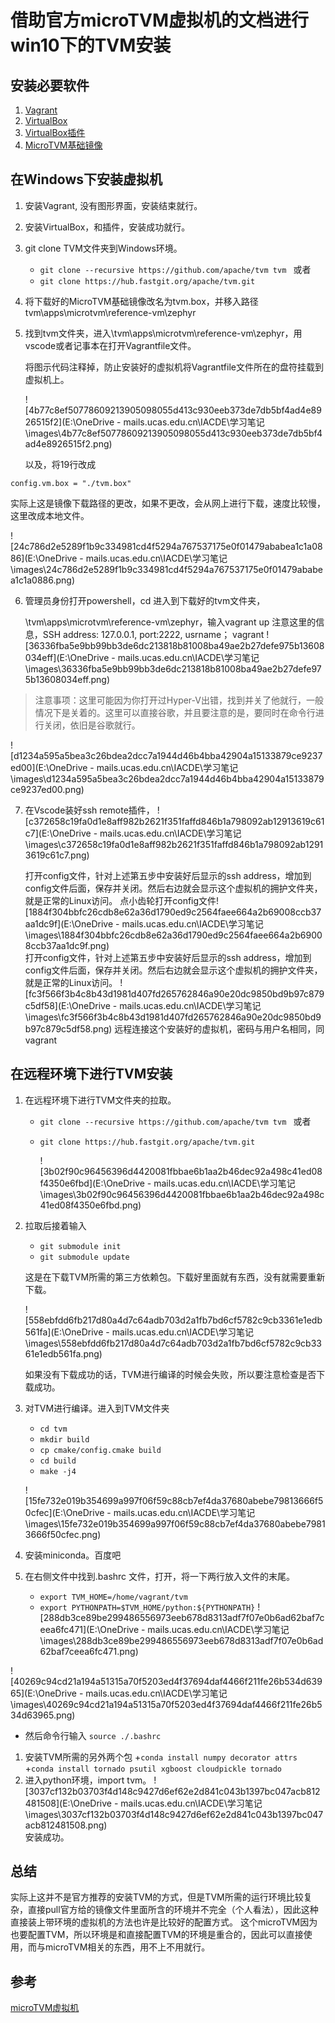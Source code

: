 # 借助官方microTVM虚拟机的文档进行win10下的TVM安装

## 安装必要软件
1. [Vagrant](https://vagrantup.com/)
2. [VirtualBox](https://www.virtualbox.org/)
3. [VirtualBox插件](https://www.virtualbox.org/wiki/Downloads#VirtualBox6.1.16OracleVMVirtualBoxExtensionPack)
4. [MicroTVM基础镜像](https://app.vagrantup.com/tlcpack/boxes/microtvm-zephyr-2.5/versions/0.0.3/providers/virtualbox.box)

## 在Windows下安装虚拟机
1. 安装Vagrant, 没有图形界面，安装结束就行。

2. 安装VirtualBox，和插件，安装成功就行。

3. git clone TVM文件夹到Windows环境。
   + ```git clone --recursive https://github.com/apache/tvm tvm ``` 或者
   + ```git clone https://hub.fastgit.org/apache/tvm.git```

4. 将下载好的MicroTVM基础镜像改名为tvm.box，并移入路径 tvm\apps\microtvm\reference-vm\zephyr

5. 找到tvm文件夹，进入\tvm\apps\microtvm\reference-vm\zephyr，用vscode或者记事本在打开Vagrantfile文件。

    将图示代码注释掉，防止安装好的虚拟机将Vagrantfile文件所在的盘符挂载到虚拟机上。

    ![4b77c8ef50778609213905098055d413c930eeb373de7db5bf4ad4e8926515f2](E:\OneDrive - mails.ucas.edu.cn\IACDE\学习笔记\images\4b77c8ef50778609213905098055d413c930eeb373de7db5bf4ad4e8926515f2.png)

      以及，将19行改成


```shell
config.vm.box = "./tvm.box"
```

 实际上这是镜像下载路径的更改，如果不更改，会从网上进行下载，速度比较慢，这里改成本地文件。

![24c786d2e5289f1b9c334981cd4f5294a767537175e0f01479ababea1c1a0886](E:\OneDrive - mails.ucas.edu.cn\IACDE\学习笔记\images\24c786d2e5289f1b9c334981cd4f5294a767537175e0f01479ababea1c1a0886.png)


6. 管理员身份打开powershell，cd 进入到下载好的tvm文件夹，

   \tvm\apps\microtvm\reference-vm\zephyr，输入vagrant up
   注意这里的信息，SSH address: 127.0.0.1, port:2222, usrname； vagrant
     ![36336fba5e9bb99bb3de6dc213818b81008ba49ae2b27defe975b13608034eff](E:\OneDrive - mails.ucas.edu.cn\IACDE\学习笔记\images\36336fba5e9bb99bb3de6dc213818b81008ba49ae2b27defe975b13608034eff.png)


>  注意事项：这里可能因为你打开过Hyper-V出错，找到并关了他就行，一般情况下是关着的。这里可以直接谷歌，并且要注意的是，要同时在命令行进行关闭，依旧是谷歌就行。

![d1234a595a5bea3c26bdea2dcc7a1944d46b4bba42904a15133879ce9237ed00](E:\OneDrive - mails.ucas.edu.cn\IACDE\学习笔记\images\d1234a595a5bea3c26bdea2dcc7a1944d46b4bba42904a15133879ce9237ed00.png)


7. 在Vscode装好ssh remote插件，
     ![c372658c19fa0d1e8aff982b2621f351faffd846b1a798092ab12913619c61c7](E:\OneDrive - mails.ucas.edu.cn\IACDE\学习笔记\images\c372658c19fa0d1e8aff982b2621f351faffd846b1a798092ab12913619c61c7.png)

   打开config文件，针对上述第五步中安装好后显示的ssh address，增加到config文件后面，保存并关闭。然后右边就会显示这个虚拟机的拥护文件夹，就是正常的Linux访问。
   点小齿轮打开config文件![1884f304bbfc26cdb8e62a36d1790ed9c2564faee664a2b69008ccb37aa1dc9f](E:\OneDrive - mails.ucas.edu.cn\IACDE\学习笔记\images\1884f304bbfc26cdb8e62a36d1790ed9c2564faee664a2b69008ccb37aa1dc9f.png)  
   打开config文件，针对上述第五步中安装好后显示的ssh address，增加到config文件后面，保存并关闭。然后右边就会显示这个虚拟机的拥护文件夹，就是正常的Linux访问。
     ![fc3f566f3b4c8b43d1981d407fd265762846a90e20dc9850bd9b97c879c5df58](E:\OneDrive - mails.ucas.edu.cn\IACDE\学习笔记\images\fc3f566f3b4c8b43d1981d407fd265762846a90e20dc9850bd9b97c879c5df58.png)
   远程连接这个安装好的虚拟机，密码与用户名相同，同vagrant


## 在远程环境下进行TVM安装
1. 在远程环境下进行TVM文件夹的拉取。
   + ```git clone --recursive https://github.com/apache/tvm tvm ``` 或者
   + ```git clone https://hub.fastgit.org/apache/tvm.git```

     ![3b02f90c96456396d4420081fbbae6b1aa2b46dec92a498c41ed08f4350e6fbd](E:\OneDrive - mails.ucas.edu.cn\IACDE\学习笔记\images\3b02f90c96456396d4420081fbbae6b1aa2b46dec92a498c41ed08f4350e6fbd.png)

2. 拉取后接着输入
   + ```git submodule init```
   + ```git submodule update```

   这是在下载TVM所需的第三方依赖包。下载好里面就有东西，没有就需要重新下载。
   
   ![558ebfdd6fb217d80a4d7c64adb703d2a1fb7bd6cf5782c9cb3361e1edb561fa](E:\OneDrive - mails.ucas.edu.cn\IACDE\学习笔记\images\558ebfdd6fb217d80a4d7c64adb703d2a1fb7bd6cf5782c9cb3361e1edb561fa.png)
   
   
   
   如果没有下载成功的话，TVM进行编译的时候会失败，所以要注意检查是否下载成功。
   
3. 对TVM进行编译。进入到TVM文件夹
   + ```cd tvm```
   + ```mkdir build```
   + ```cp cmake/config.cmake build```
   + ```cd build```
   + ```make -j4```

   ![15fe732e019b354699a997f06f59c88cb7ef4da37680abebe79813666f50cfec](E:\OneDrive - mails.ucas.edu.cn\IACDE\学习笔记\images\15fe732e019b354699a997f06f59c88cb7ef4da37680abebe79813666f50cfec.png)

     
   
4. 安装miniconda。百度吧

5. 在右侧文件中找到.bashrc 文件，打开，将一下两行放入文件的末尾。
   + ```export TVM_HOME=/home/vagrant/tvm```
   + ```export PYTHONPATH=$TVM_HOME/python:${PYTHONPATH}```
     ![288db3ce89be299486556973eeb678d8313adf7f07e0b6ad62baf7ceea6fc471](E:\OneDrive - mails.ucas.edu.cn\IACDE\学习笔记\images\288db3ce89be299486556973eeb678d8313adf7f07e0b6ad62baf7ceea6fc471.png)
   
   

![40269c94cd21a194a51315a70f5203ed4f37694daf4466f211fe26b534d63965](E:\OneDrive - mails.ucas.edu.cn\IACDE\学习笔记\images\40269c94cd21a194a51315a70f5203ed4f37694daf4466f211fe26b534d63965.png)

 

   + 然后命令行输入
     ```source ./.bashrc```

1. 安装TVM所需的另外两个包
   +```conda install numpy decorator attrs```
   +```conda install tornado psutil xgboost cloudpickle tornado```
2. 进入python环境，import tvm。
   ![3037cf132b03703f4d148c9427d6ef62e2d841c043b1397bc047acb812481508](E:\OneDrive - mails.ucas.edu.cn\IACDE\学习笔记\images\3037cf132b03703f4d148c9427d6ef62e2d841c043b1397bc047acb812481508.png)  
   安装成功。

## 总结
实际上这并不是官方推荐的安装TVM的方式，但是TVM所需的运行环境比较复杂，直接pull官方给的镜像文件里面所含的环境并不完全（个人看法），因此这种直接装上带环境的虚拟机的方法也许是比较好的配置方式。
这个microTVM因为也要配置TVM，所以环境是和直接配置TVM的环境是重合的，因此可以直接使用，而与microTVM相关的东西，用不上不用就行。

## 参考
[microTVM虚拟机](https://tvmchinese.gitee.io/how_to/work_with_microtvm/micro_reference_vm.html#microtvm-reference-virtual-machines)